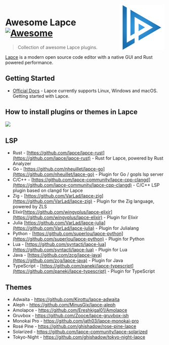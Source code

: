 <!-- lint ignore awesome-git-repo-age -->

<img src="https://raw.githubusercontent.com/lapce/lapce/master/extra/images/logo.png" align="right" width="144" />

# Awesome Lapce [![Awesome](https://cdn.rawgit.com/sindresorhus/awesome/d7305f38d29fed78fa85652e3a63e154dd8e8829/media/badge.svg)](https://github.com/sindresorhus/awesome)

<!-- Uncomment the awesome badge when the repository is added to awesome main list.
[![Awesome](https://awesome.re/badge-flat.svg)](https://awesome.re)
-->

> Collection of awesome Lapce plugins.

[Lapce](https://lapce.dev/) is a modern open source code editor with a native GUI and Rust powered performance.

## Getting Started

- [Official Docs](https://docs.lapce.dev/get-started/setup) - Lapce currently supports Linux, Windows and macOS. Getting started with Lapce.

## How to install plugins or themes in Lapce

![](https://user-images.githubusercontent.com/50457605/190851380-13dacc5d-b815-47ff-8ac2-2fd28e3db277.png)

## LSP

- Rust - [https://github.com/lapce/lapce-rust](https://github.com/lapce/lapce-rust) - Rust for Lapce, powered by Rust Analyzer
- Go - [https://github.com/nheuillet/lapce-go](https://github.com/nheuillet/lapce-go) -  Plugin for Go / gopls lsp server
- C/C++ - [https://github.com/lapce-community/lapce-cpp-clangd](https://github.com/lapce-community/lapce-cpp-clangd) -  C/C++ LSP plugin based on clangd for Lapce 
- Zig - [https://github.com/VarLad/lapce-zig](https://github.com/VarLad/lapce-zig) -  Plugin for the Zig language, powered by ZLS
- Elixir[https://github.com/wingyplus/lapce-elixir](https://github.com/wingyplus/lapce-elixir) -  Plugin for Elixir
- Julia [https://github.com/VarLad/lapce-julia](https://github.com/VarLad/lapce-julia) -  Plugin for Julialang
- Python - [https://github.com/superlou/lapce-python](https://github.com/superlou/lapce-python) - Plugin for Python
- Lua - [https://github.com/syntacti/lapce-lua](https://github.com/syntacti/lapce-lua) - Plugin for Lua
- Java - [https://github.com/zcg/lapce-java](https://github.com/zcg/lapce-java) - Plugin for Java
- TypeScript - [https://github.com/panekj/lapce-typescript](https://github.com/panekj/lapce-typescript) - Plugin for TypeScript

## Themes

- Adwaita - https://github.com/Kirottu/lapce-adwaita
- Aleph - https://github.com/MinusGix/lapce-aleph
- Amolapce - https://github.com/Ereshkigal01/Amolapce
- Gruvbox - https://github.com/Zooce/lapce-gruvbox-ish
- Monokai Pro - https://github.com/jath03/lapce-monokai-pro
- Rosé Pine - https://github.com/ghishadow/rose-pine-lapce
- Solarized - https://github.com/lapce-community/lapce-solarized
- Tokyo-Night - https://github.com/ghishadow/tokyo-night-lapce
